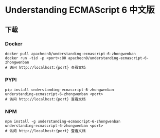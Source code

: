 # Understanding ECMAScript 6 中文版

## 下载

### Docker

```
docker pull apachecn0/understanding-ecmascript-6-zhongwenban
docker run -tid -p <port>:80 apachecn0/understanding-ecmascript-6-zhongwenban
# 访问 http://localhost:{port} 查看文档
```

### PYPI

```
pip install understanding-ecmascript-6-zhongwenban
understanding-ecmascript-6-zhongwenban <port>
# 访问 http://localhost:{port} 查看文档
```

### NPM

```
npm install -g understanding-ecmascript-6-zhongwenban
understanding-ecmascript-6-zhongwenban <port>
# 访问 http://localhost:{port} 查看文档
```